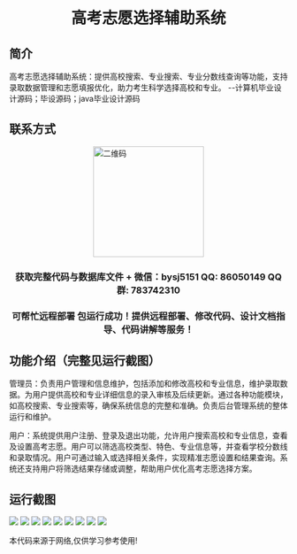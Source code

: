 <p><h1 align="center">高考志愿选择辅助系统</h1></p>

## 简介
高考志愿选择辅助系统：提供高校搜索、专业搜索、专业分数线查询等功能，支持录取数据管理和志愿填报优化，助力考生科学选择高校和专业。    --计算机毕业设计源码；毕设源码；java毕业设计源码


## 联系方式
<img src="https://bs-1329754181.cos.ap-shanghai.myqcloud.com/wx.jpg" alt="二维码" style="display: block; margin: 0 auto;" width="200px">
<p><h3 align="center">获取完整代码与数据库文件 + 微信：bysj5151 QQ: 86050149 QQ群: 783742310</h3></p>
<p><h3 align="center">可帮忙远程部署 包运行成功！提供远程部署、修改代码、设计文档指导、代码讲解等服务！</h3></p>

## 功能介绍（完整见运行截图）
管理员：负责用户管理和信息维护，包括添加和修改高校和专业信息，维护录取数据。为用户提供高校和专业详细信息的录入审核及后续更新。通过各种功能模块，如高校搜索、专业搜索等，确保系统信息的完整和准确。负责后台管理系统的整体运行和维护。

用户：系统提供用户注册、登录及退出功能，允许用户搜索高校和专业信息，查看及设置高考志愿。用户可以筛选高校类型、特色、专业信息等，并查看学校分数线和录取情况。用户可通过输入或选择相关条件，实现精准志愿设置和结果查询。系统还支持用户将筛选结果存储或调整，帮助用户优化高考志愿选择方案。


## 运行截图
![](https://bs-1329754181.cos.ap-shanghai.myqcloud.com/ssm/GaokaoZhiYuanXuanZeFuZhuXiTong/img/001.jpg)
![](https://bs-1329754181.cos.ap-shanghai.myqcloud.com/ssm/GaokaoZhiYuanXuanZeFuZhuXiTong/img/002.jpg)
![](https://bs-1329754181.cos.ap-shanghai.myqcloud.com/ssm/GaokaoZhiYuanXuanZeFuZhuXiTong/img/003.jpg)
![](https://bs-1329754181.cos.ap-shanghai.myqcloud.com/ssm/GaokaoZhiYuanXuanZeFuZhuXiTong/img/004.jpg)
![](https://bs-1329754181.cos.ap-shanghai.myqcloud.com/ssm/GaokaoZhiYuanXuanZeFuZhuXiTong/img/005.jpg)
![](https://bs-1329754181.cos.ap-shanghai.myqcloud.com/ssm/GaokaoZhiYuanXuanZeFuZhuXiTong/img/006.jpg)
![](https://bs-1329754181.cos.ap-shanghai.myqcloud.com/ssm/GaokaoZhiYuanXuanZeFuZhuXiTong/img/007.jpg)
![](https://bs-1329754181.cos.ap-shanghai.myqcloud.com/ssm/GaokaoZhiYuanXuanZeFuZhuXiTong/img/008.jpg)
![](https://bs-1329754181.cos.ap-shanghai.myqcloud.com/ssm/GaokaoZhiYuanXuanZeFuZhuXiTong/img/009.jpg)

<p>本代码来源于网络,仅供学习参考使用!</p>
